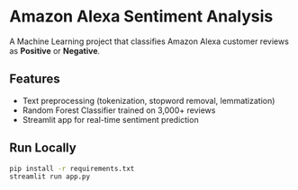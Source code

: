 # Amazon Alexa Sentiment Analysis

A Machine Learning project that classifies Amazon Alexa customer reviews as **Positive** or **Negative**.

## Features
- Text preprocessing (tokenization, stopword removal, lemmatization)
- Random Forest Classifier trained on 3,000+ reviews
- Streamlit app for real-time sentiment prediction

## Run Locally
```bash
pip install -r requirements.txt
streamlit run app.py

